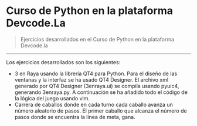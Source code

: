 # Curso de Python en la plataforma Devcode.La
>Ejercicios desarrollados en el Curso de Python en la plataforma Devcode.la
<hr>

Los ejercicios desarrollados son los siguientes:
- 3 en Raya usando la librería QT4 para Python. Para el diseño de las ventanas y la interfaz se ha usado QT4 Designer. El archivo xml generado por QT4 Designer (3enraya.ui) se compila usando pyuic4, generando 3enraya.py. A continuación se ha añadido todo el código de la lógica del juego usando vim.
- Carrera de caballos donde en cada turno cada caballo avanza un número aleatorio de pasos. El primer caballo que alcanza el número de pasos donde se encuentra la línea de meta, gana.
